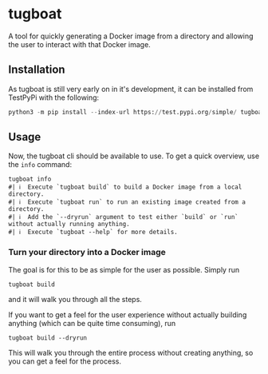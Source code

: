 # tugboat

A tool for quickly generating a Docker image from a directory and allowing
the user to interact with that Docker image.

## Installation

As tugboat is still very early on in it's development, it can be installed from
TestPyPi with the following:
```python
python3 -m pip install --index-url https://test.pypi.org/simple/ tugboat==0.0.6
```

## Usage

Now, the tugboat cli should be available to use. To get a quick overview, use
the `info` command:
```
tugboat info
#| ℹ️  Execute `tugboat build` to build a Docker image from a local directory.
#| ℹ️  Execute `tugboat run` to run an existing image created from a directory.
#| ℹ️  Add the `--dryrun` argument to test either `build` or `run` without actually running anything.
#| ℹ️  Execute `tugboat --help` for more details.
```

### Turn your directory into a Docker image

The goal is for this to be as simple for the user as possible. Simply run
```
tugboat build
```
and it will walk you through all the steps.

If you want to get a feel for the user experience without actually building
anything (which can be quite time consuming), run
```
tugboat build --dryrun
```
This will walk you through the entire process without creating anything, so you
can get a feel for the process.
